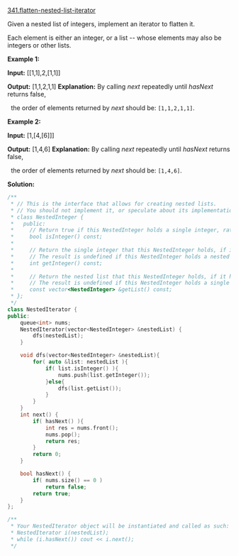 [341.flatten-nested-list-iterator](https://leetcode.com/problems/flatten-nested-list-iterator/)  

Given a nested list of integers, implement an iterator to flatten it.

Each element is either an integer, or a list -- whose elements may also be integers or other lists.

**Example 1:**

  
**Input:** \[\[1,1\],2,\[1,1\]\]
  
**Output:** \[1,1,2,1,1\] **Explanation:** By calling _next_ repeatedly until _hasNext_ returns false, 
  
             the order of elements returned by _next_ should be: `[1,1,2,1,1]`.

**Example 2:**

  
**Input:** \[1,\[4,\[6\]\]\]
  
**Output:** \[1,4,6\] **Explanation:** By calling _next_ repeatedly until _hasNext_ returns false, 
  
             the order of elements returned by _next_ should be: `[1,4,6]`.  



**Solution:**  

```cpp
/**
 * // This is the interface that allows for creating nested lists.
 * // You should not implement it, or speculate about its implementation
 * class NestedInteger {
 *   public:
 *     // Return true if this NestedInteger holds a single integer, rather than a nested list.
 *     bool isInteger() const;
 *
 *     // Return the single integer that this NestedInteger holds, if it holds a single integer
 *     // The result is undefined if this NestedInteger holds a nested list
 *     int getInteger() const;
 *
 *     // Return the nested list that this NestedInteger holds, if it holds a nested list
 *     // The result is undefined if this NestedInteger holds a single integer
 *     const vector<NestedInteger> &getList() const;
 * };
 */
class NestedIterator {
public:
    queue<int> nums;
    NestedIterator(vector<NestedInteger> &nestedList) {
        dfs(nestedList);
    }

    void dfs(vector<NestedInteger> &nestedList){
        for( auto &list: nestedList ){
            if( list.isInteger() ){
                nums.push(list.getInteger());
            }else{
                dfs(list.getList());
            }
        }
    }
    int next() {
        if( hasNext() ){
            int res = nums.front();
            nums.pop();
            return res;
        }
        return 0;
    }

    bool hasNext() {
        if( nums.size() == 0 )
            return false;
        return true;
    }
};

/**
 * Your NestedIterator object will be instantiated and called as such:
 * NestedIterator i(nestedList);
 * while (i.hasNext()) cout << i.next();
 */
```
      